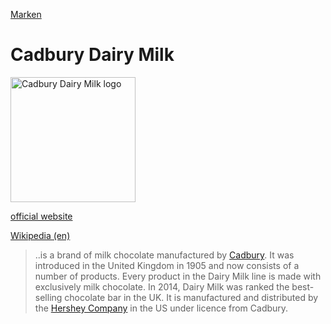 [Marken](../marken.html)   

# Cadbury Dairy Milk

<img src="https://upload.wikimedia.org/wikipedia/en/9/96/Cadbury_Dairy_Milk_2015.png" height="200" alt="Cadbury Dairy Milk logo">

<a target="_blank" href="http://www.cadbury.co.uk/">official website</a>   

<a target="_blank" href="https://en.wikipedia.org/wiki/Cadbury_Dairy_Milk">Wikipedia (en)</a>   

> ..is a brand of milk chocolate manufactured by [Cadbury](../konzerne/cadbury.html). It was introduced in the United Kingdom in 1905 and now consists of a number of products. Every product in the Dairy Milk line is made with exclusively milk chocolate. In 2014, Dairy Milk was ranked the best-selling chocolate bar in the UK. It is manufactured and distributed by the [Hershey Company](../konzerne/hershey_co.md) in the US under licence from Cadbury.
